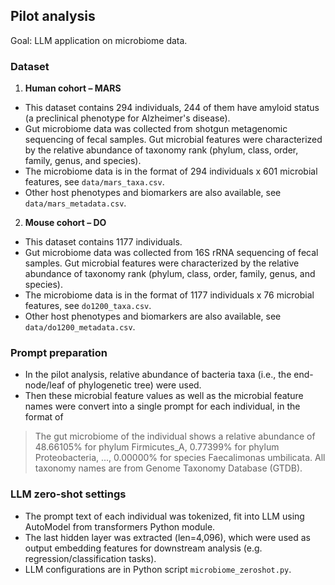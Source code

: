## Pilot analysis

Goal: LLM application on microbiome data. 

### Dataset

1. **Human cohort – MARS** 

- This dataset contains 294 individuals, 244 of them have amyloid status (a preclinical phenotype for Alzheimer's disease).
- Gut microbiome data was collected from shotgun metagenomic sequencing of fecal samples. Gut microbial features were characterized by the relative abundance of taxonomy rank (phylum, class, order, family, genus, and species).
- The microbiome data is in the format of 294 individuals x 601 microbial features, see `data/mars_taxa.csv`.
- Other host phenotypes and biomarkers are also available, see `data/mars_metadata.csv`.

2. **Mouse cohort – DO**

- This dataset contains 1177 individuals.
- Gut microbiome data was collected from 16S rRNA sequencing of fecal samples. Gut microbial features were characterized by the relative abundance of taxonomy rank (phylum, class, order, family, genus, and species).
- The microbiome data is in the format of 1177 individuals x 76 microbial features, see `do1200_taxa.csv`.
- Other host phenotypes and biomarkers are also available, see `data/do1200_metadata.csv`.


### Prompt preparation

- In the pilot analysis, relative abundance of bacteria taxa (i.e., the end-node/leaf of phylogenetic tree) were used.
- Then these microbial feature values as well as the microbial feature names were convert into a single prompt for each individual, in the format of

> The gut microbiome of the individual shows a relative abundance of 48.66105% for phylum Firmicutes_A, 0.77399% for phylum Proteobacteria, ..., 0.00000% for species Faecalimonas umbilicata. All taxonomy names are from Genome Taxonomy Database (GTDB).


### LLM zero-shot settings
- The prompt text of each individual was tokenized, fit into LLM using AutoModel from transformers Python module.
- The last hidden layer was extracted (len=4,096), which were used as output embedding features for downstream analysis (e.g. regression/classification tasks).
- LLM configurations are in Python script `microbiome_zeroshot.py`.
